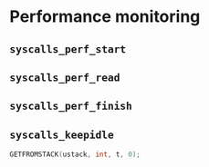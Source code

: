 # Performance monitoring

## `syscalls_perf_start`
## `syscalls_perf_read`
## `syscalls_perf_finish`

## `syscalls_keepidle`

````C
GETFROMSTACK(ustack, int, t, 0);
````